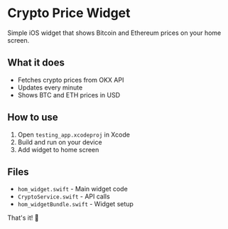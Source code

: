 # Crypto Price Widget

Simple iOS widget that shows Bitcoin and Ethereum prices on your home screen.

## What it does
- Fetches crypto prices from OKX API
- Updates every minute
- Shows BTC and ETH prices in USD

## How to use
1. Open `testing_app.xcodeproj` in Xcode
2. Build and run on your device
3. Add widget to home screen

## Files
- `hom_widget.swift` - Main widget code
- `CryptoService.swift` - API calls
- `hom_widgetBundle.swift` - Widget setup

That's it! 🚀
